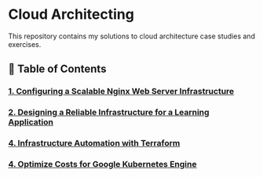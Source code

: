 # Cloud Architecting
This repository contains my solutions to cloud architecture case studies and exercises.

## 📕 Table of Contents
### [1. Configuring a Scalable Nginx Web Server Infrastructure](https://github.com/WuraAderele/Cloud-Architecting/blob/main/Mini-Case-1.md)
### [2. Designing a Reliable Infrastructure for a Learning Application](https://github.com/WuraAderele/Cloud-Architecting/tree/main/Reliable%20Infrastructure%20for%20Learning%20Application)
### [4. Infrastructure Automation with Terraform](https://github.com/WuraAderele/Cloud-Architecting/blob/main/Mini-Case-Study-2.md)
### [4. Optimize Costs for Google Kubernetes Engine](https://github.com/WuraAderele/Cloud-Architecting/blob/main/Mini-Case-Study-3.md)
